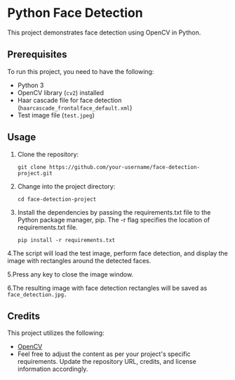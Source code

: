 # Python Face Detection

This project demonstrates face detection using OpenCV in Python.

## Prerequisites

To run this project, you need to have the following:

- Python 3
- OpenCV library (`cv2`) installed
- Haar cascade file for face detection (`haarcascade_frontalface_default.xml`)
- Test image file (`test.jpeg`)

## Usage

1. Clone the repository:

   ```shell
   git clone https://github.com/your-username/face-detection-project.git
2. Change into the project directory:

   ```shell
   cd face-detection-project
3. Install the dependencies by passing the requirements.txt file to the Python package manager, pip. The -r flag specifies the location of requirements.txt file.
   ```shell
   pip install -r requirements.txt
4.The script will load the test image, perform face detection, and display the image with rectangles around the detected faces.

5.Press any key to close the image window.

6.The resulting image with face detection rectangles will be saved as `face_detection.jpg.`

## Credits

This project utilizes the following:

- [OpenCV](https://opencv.org/)
- Feel free to adjust the content as per your project's specific requirements. Update the repository URL, credits, and license information accordingly.
